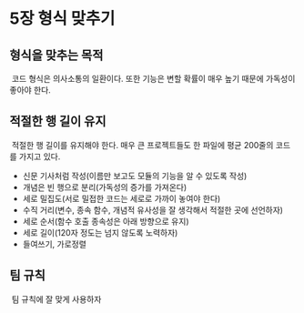 # 5장 형식 맞추기

## 형식을 맞추는 목적

&nbsp;코드 형식은 의사소통의 일환이다. 또한 기능은 변할 확률이 매우 높기 때문에 가독성이 좋아야 한다.

## 적절한 행 길이 유지

&nbsp;적절한 행 길이를 유지해야 한다. 매우 큰 프로젝트들도 한 파일에 평균 200줄의 코드를 가지고 있다.

- 신문 기사처럼 작성(이름만 보고도 모듈의 기능을 알 수 있도록 작성)
- 개념은 빈 행으로 분리(가독성의 증가를 가져온다)
- 세로 밀집도(서로 밀접한 코드는 세로로 가까이 놓여야 한다)
- 수직 거리(변수, 종속 함수, 개념적 유사성을 잘 생각해서 적절한 곳에 선언하자)
- 세로 순서(함수 호출 종속성은 아래 방향으로 유지)
- 세로 길이(120자 정도는 넘지 않도록 노력하자)
- 들여쓰기, 가로정렬

## 팀 규칙

&nbsp;팀 규칙에 잘 맞게 사용하자
